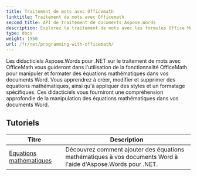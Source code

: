 ```yaml
---
title: Traitement de mots avec Officemath
linktitle: Traitement de mots avec Officemath
second_title: API de traitement de documents Aspose.Words
description: Explorez le traitement de mots avec les formules Office Math dans Aspose.Words for .NET. Didacticiels pas à pas et exemples de code pour créer, modifier et formater des équations mathématiques dans des documents Word.
type: docs
weight: 1550
url: /fr/net/programming-with-officemath/
---
```

Les didacticiels Aspose.Words pour .NET sur le traitement de mots avec OfficeMath vous guideront dans l'utilisation de la fonctionnalité OfficeMath pour manipuler et formater des équations mathématiques dans vos documents Word. Vous apprendrez à créer, modifier et supprimer des équations mathématiques, ainsi qu'à appliquer des styles et un formatage spécifiques. Ces didacticiels vous fourniront une compréhension approfondie de la manipulation des équations mathématiques dans vos documents Word.

 ## Tutoriels
| Titre | Description |
| --- | --- |
| [Équations mathématiques](./math-equations/) | Découvrez comment ajouter des équations mathématiques à vos documents Word à l'aide d'Aspose.Words pour .NET. |
